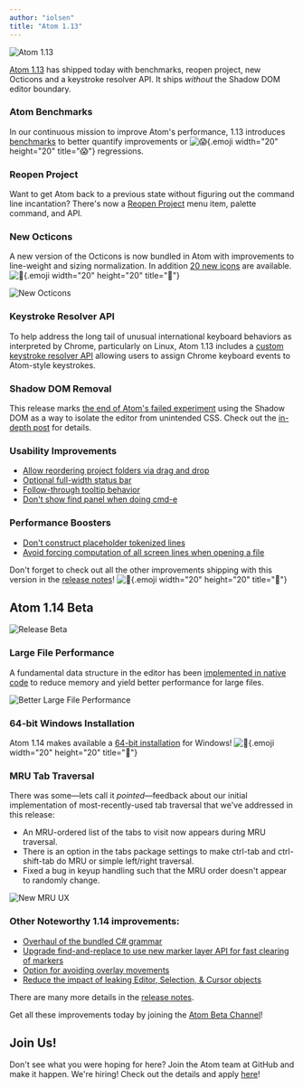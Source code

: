 ```yaml
---
author: "iolsen"
title: "Atom 1.13"
---
```


![Atom 1.13](/assets/images/blog.atom.io/img/posts/release-1-13.png)

[Atom 1.13](/) has shipped today with benchmarks, reopen project, new Octicons and a keystroke resolver API. It ships _without_ the Shadow DOM editor boundary.

<!--more-->

### Atom Benchmarks

In our continuous mission to improve Atom's performance, 1.13 introduces [benchmarks](https://github.com/atom/atom/pull/12984) to better quantify improvements or ![:scream:](https://github.githubassets.com/images/icons/emoji/unicode/1f631.png){.emoji width="20" height="20" title=":scream:"} regressions.

### Reopen Project

Want to get Atom back to a previous state without figuring out the command line incantation? There's now a [Reopen Project](https://github.com/atom/atom/pull/13046) menu item, palette command, and API.

### New Octicons

A new version of the Octicons is now bundled in Atom with improvements to line-weight and sizing normalization. In addition [20 new icons](https://github.com/atom/atom/pull/13138) are available. ![:tada:](https://github.githubassets.com/images/icons/emoji/unicode/1f389.png){.emoji width="20" height="20" title=":tada:"}

![New Octicons](https://cloud.githubusercontent.com/assets/378023/20780114/2fe64cdc-b7bc-11e6-9610-e3de93c50add.png)

### Keystroke Resolver API

To help address the long tail of unusual international keyboard behaviors as interpreted by Chrome, particularly on Linux, Atom 1.13 includes a [custom keystroke resolver API](https://github.com/atom/atom-keymap/pull/164) allowing users to assign Chrome keyboard events to Atom-style keystrokes.

### Shadow DOM Removal

This release marks [the end of Atom's failed experiment](https://github.com/atom/atom/pull/12903) using the Shadow DOM as a way to isolate the editor from unintended CSS. Check out the [in-depth post](/blog/2016/11/14/removing-shadow-dom-boundary-from-text-editor-elements) for details.

### Usability Improvements

- [Allow reordering project folders via drag and drop](https://github.com/atom/tree-view/pull/525)
- [Optional full-width status bar](https://github.com/atom/status-bar/pull/152)
- [Follow-through tooltip behavior](https://github.com/atom/atom/pull/13095)
- [Don't show find panel when doing cmd-e](https://github.com/atom/find-and-replace/pull/796)

### Performance Boosters

- [Don't construct placeholder tokenized lines](https://github.com/atom/atom/pull/12933)
- [Avoid forcing computation of all screen lines when opening a file](https://github.com/atom/atom/pull/12898)

Don't forget to check out all the other improvements shipping with this version in the [release notes](https://github.com/atom/atom/releases/tag/v1.13.0)! ![:memo:](https://github.githubassets.com/images/icons/emoji/unicode/1f4dd.png){.emoji width="20" height="20" title=":memo:"}

## Atom 1.14 Beta

![Release Beta](/assets/images/blog.atom.io/img/release-beta.png)

### Large File Performance

A fundamental data structure in the editor has been [implemented in native code](https://github.com/atom/text-buffer/pull/185) to reduce memory and yield better performance for large files.

![Better Large File Performance](https://cloud.githubusercontent.com/assets/326587/21627661/38a798a4-d1ce-11e6-8f7c-590cb0c54dcb.png)

### 64-bit Windows Installation

Atom 1.14 makes available a [64-bit installation](https://github.com/atom/atom/pull/13135) for Windows! ![:tada:](https://github.githubassets.com/images/icons/emoji/unicode/1f389.png){.emoji width="20" height="20" title=":tada:"}

### MRU Tab Traversal

There was some—lets call it _pointed_—feedback about our initial implementation of most-recently-used tab traversal that we've addressed in this release:

- An MRU-ordered list of the tabs to visit now appears during MRU traversal.
- There is an option in the tabs package settings to make ctrl-tab and ctrl-shift-tab do MRU or simple left/right traversal.
- Fixed a bug in keyup handling such that the MRU order doesn't appear to randomly change.

![New MRU UX](https://cloud.githubusercontent.com/assets/553742/20579681/075e7d00-b183-11e6-80c9-d61b7986e9fe.gif)

### Other Noteworthy 1.14 improvements:

- [Overhaul of the bundled C# grammar](https://github.com/atom/language-csharp/pull/87)
- [Upgrade find-and-replace to use new marker layer API for fast clearing of markers](https://github.com/atom/atom/pull/13516)
- [Option for avoiding overlay movements](https://github.com/atom/atom/pull/11852)
- [Reduce the impact of leaking Editor, Selection, & Cursor objects](https://github.com/atom/atom/pull/13523)

There are many more details in the [release notes](https://github.com/atom/atom/releases/tag/v1.14.0-beta0).

Get all these improvements today by joining the [Atom Beta Channel](/beta)!

## Join Us!

Don't see what you were hoping for here? Join the Atom team at GitHub and make it happen. We're hiring! Check out the details and apply [here](https://jobs.lever.co/github/baaa9a2c-c249-4d06-b73f-e9bee1a3d147)!
